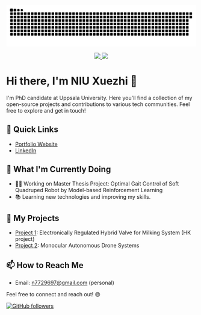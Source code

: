 <picture>
  <source media="(prefers-color-scheme: dark)" srcset="https://raw.githubusercontent.com/n7729697/n7729697/output/github-contribution-grid-snake-dark.svg">
  <source media="(prefers-color-scheme: light)" srcset="https://raw.githubusercontent.com/n7729697/n7729697/output/github-contribution-grid-snake.svg">
  <img alt="github contribution grid snake animation" src="https://raw.githubusercontent.com/n7729697/n7729697/output/github-contribution-grid-snake.svg">
</picture>

<p align="center">
  <a href="https://github.com/n7729697?tab=repositories&q=&type=source&language=&sort=stargazers">
    <img src="https://github.com/n7729697/github-readme-stats&cache_seconds=3600&locale=en&bg_color=00000000&title_color=1277EB&text_color=6A737D&icon_color=6A737D&hide_border=true&disable_animations=true&custom_title=Stats&show_icons=true&line_height=18&hide_rank=true&count_private=true&include_all_commits=false" width="48%" height="auto" />
  </a>
  <a href="https://github.com/n7729697">
    <img src="https://github-readme-stats.vercel.app/api/top-langs/?username=n7729697&layout=compact&card_width=245&langs_count=6&exclude_repo=dotfiles,github-readme-stats&hide=tex,makefile,cmake,qmake,jupyter%20notebook" width="48%" height="auto" />
  </a>
</p>

# Hi there, I'm NIU Xuezhi 👋

I'm PhD candidate at Uppsala University. Here you'll find a collection of my open-source projects and contributions to various tech communities. Feel free to explore and get in touch!

## 🚀 Quick Links

- [Portfolio Website](https://n7729697.github.io/)
- [LinkedIn](https://www.linkedin.com/in/xuezhi-niu-17b85014b/)

## 🌱 What I'm Currently Doing

- 👨‍💻 Working on Master Thesis Project: Optimal Gait Control of Soft Quadruped Robot by Model-based Reinforcement Learning
- 📚 Learning new technologies and improving my skills.

## 💼 My Projects

- [Project 1](https://urn.kb.se/resolve?urn=urn:nbn:se:kth:diva-324226): Electronically Regulated Hybrid Valve for Milking System (HK project)
- [Project 2](https://github.com/n7729697/drone-project): Monocular Autonomous Drone Systems

## 📫 How to Reach Me

- Email: n7729697@gmail.com (personal)

Feel free to connect and reach out! 😄

[![GitHub followers](https://img.shields.io/github/followers/n7729697?label=Follow&style=social)](https://github.com/n7729697)

